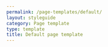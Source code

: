 ```yaml
---
permalink: /page-templates/default/
layout: styleguide
category: Page template
type: template
title: Default page template
---
```


